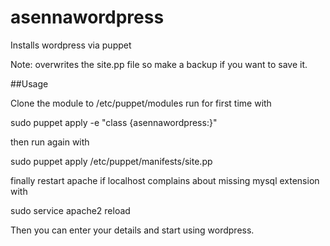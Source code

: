 # asennawordpress
Installs wordpress via puppet

Note: overwrites the site.pp file so make a backup if you want to save it.

##Usage

Clone the module to /etc/puppet/modules run for first time with 

sudo puppet apply -e "class {asennawordpress:}"

then run again with 

sudo puppet apply /etc/puppet/manifests/site.pp

finally restart apache if localhost complains about missing mysql extension with 

sudo service apache2 reload

Then you can enter your details and start using wordpress.
